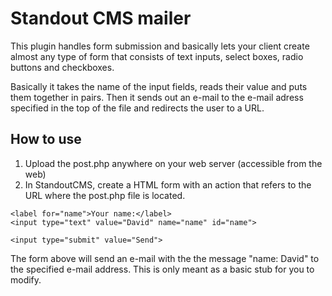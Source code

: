Standout CMS mailer
===================

This plugin handles form submission and basically lets your client create almost
any type of form that consists of text inputs, select boxes, radio buttons and checkboxes.

Basically it takes the name of the input fields, reads their value and puts them together in pairs. 
Then it sends out an e-mail to the e-mail adress specified in the top of the file and redirects the
user to a URL.

How to use
------------------

1. Upload the post.php anywhere on your web server (accessible from the web)
2. In StandoutCMS, create a HTML form with an action that refers to the URL where the post.php file is located.

<form method="POST" action="http://www.example.com/plugins/post.php">
	
	<label for="name">Your name:</label>
	<input type="text" value="David" name="name" id="name">
	
	<input type="submit" value="Send">
	
</form>

The form above will send an e-mail with the the message "name: David" to the specified e-mail address.
This is only meant as a basic stub for you to modify. 